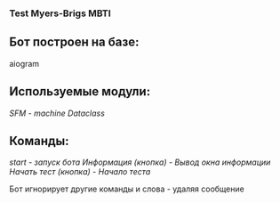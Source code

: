 ### Test Myers-Brigs MBTI

## Бот построен на базе:
aiogram

## Используемые модули:
*SFM - machine*
*Dataclass*

## Команды:
*start - запуск бота*
*Информация (кнопка) - Вывод окна информации*
*Начать тест (кнопка) - Начало теста*

Бот игнорирует другие команды и слова - удаляя сообщение
